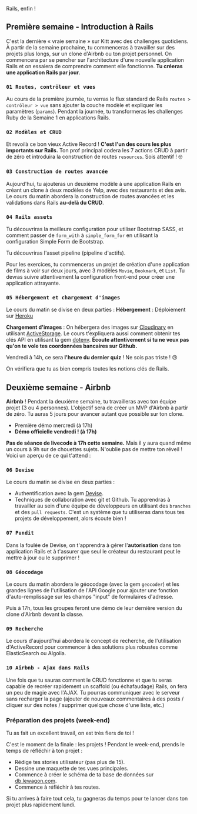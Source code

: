 Rails, enfin !

## Première semaine - Introduction à Rails

C'est la dernière « vraie semaine » sur Kitt avec des challenges quotidiens. À partir de la semaine prochaine, tu commenceras à travailler sur des projets plus longs, sur un clone d'Airbnb ou ton projet personnel. On commencera par se pencher sur l'architecture d'une nouvelle application Rails et on essaiera de comprendre comment elle fonctionne. **Tu créeras une application Rails par jour**.

### `01 Routes, contrôleur et vues`

Au cours de la première journée, tu verras le flux standard de Rails `routes > contrôleur > vue` sans ajouter la couche modèle et expliquer les paramètres (`params`). Pendant la journée, tu transformeras les challenges Ruby de la Semaine 1 en applications Rails.

### `02 Modèles et CRUD`

Et revoilà ce bon vieux Active Record ! **C'est l'un des cours les plus importants sur Rails.** Ton prof principal codera les 7 actions CRUD à partir de zéro et introduira la construction de routes `resources`. Sois attentif ! 🤓

### `03 Construction de routes avancée`

Aujourd'hui, tu ajouteras un deuxième modèle à une application Rails en créant un clone à deux modèles de Yelp, avec des restaurants et des avis. Le cours du matin abordera la construction de routes avancées et les validations dans Rails **au-delà du CRUD**.

### `04 Rails assets`

Tu découvriras la meilleure configuration pour utiliser Bootstrap SASS, et comment passer de `form_with` à `simple_form_for` en utilisant la configuration Simple Form de Bootstrap.

Tu découvriras l'asset pipeline (pipeline d'actifs).

Pour les exercices, tu commenceras un projet de création d'une application de films à voir sur deux jours, avec 3 modèles `Movie`, `Bookmark`, et `List`.
Tu devras suivre attentivement la configuration front-end pour créer une application attrayante.

### `05 Hébergement et chargement d'images`

Le cours du matin se divise en deux parties :
**Hébergement** : Déploiement sur [Heroku](http://heroku.com/)

**Chargement d'images** : On hébergera des images sur [Cloudinary](http://cloudinary.com/) en utilisant [ActiveStorage](https://guides.rubyonrails.org/v6.0.1/active_storage_overview.html). Le cours t'expliquera aussi comment obtenir tes clés API en utilisant la gem [dotenv](https://github.com/bkeepers/dotenv). **Écoute attentivement si tu ne veux pas qu'on te vole tes coordonnées bancaires sur Github.**

Vendredi à 14h, ce sera **l'heure du dernier quiz** ! Ne sois pas triste ! 😢

On vérifiera que tu as bien compris toutes les notions clés de Rails.

## Deuxième semaine - Airbnb

**Airbnb** ! Pendant la deuxième semaine, tu travailleras avec ton équipe projet (3 ou 4 personnes). L'objectif sera de créer un MVP d'Airbnb à partir de zéro. Tu auras 5 jours pour avancer autant que possible sur ton clone.

- Première démo mercredi (à 17h)
- **Démo officielle vendredi ! (à 17h)**

**Pas de séance de livecode à 17h cette semaine.** Mais il y aura quand même un cours à 9h sur de chouettes sujets. N'oublie pas de mettre ton réveil ! Voici un aperçu de ce qui t'attend :

### `06 Devise`

Le cours du matin se divise en deux parties :

- Authentification avec la gem [Devise](https://github.com/plataformatec/devise).
- Techniques de collaboration avec git et Github. Tu apprendras à travailler au sein d'une équipe de développeurs en utilisant des `branches` et des `pull requests`. C'est un système que tu utiliseras dans tous tes projets de développement, alors écoute bien !

### `07 Pundit`

Dans la foulée de Devise, on t'apprendra à gérer l'**autorisation** dans ton application Rails et à t'assurer que seul le créateur du restaurant peut le mettre à jour ou le supprimer !

### `08 Géocodage`

Le cours du matin abordera le géocodage (avec la gem `geocoder`) et les grandes lignes de l'utilisation de l'API Google pour ajouter une fonction d'auto-remplissage sur les champs "input" de formulaires d'adresse.

Puis à 17h, tous les groupes feront une démo de leur dernière version du clone d'Airbnb devant la classe.

### `09 Recherche`

Le cours d'aujourd'hui abordera le concept de recherche, de l'utilisation d'ActiveRecord pour commencer à des solutions plus robustes comme ElasticSearch ou Algolia.

### `10 Airbnb - Ajax dans Rails`

Une fois que tu sauras comment le CRUD fonctionne et que tu seras capable de recréer rapidement un scaffold (ou échafaudage) Rails, on fera un peu de magie avec l'AJAX. Tu pourras communiquer avec le serveur sans recharger la page (ajouter de nouveaux commentaires à des posts / cliquer sur des notes / supprimer quelque chose d'une liste, etc.)

### Préparation des projets (week-end)

Tu as fait un excellent travail, on est très fiers de toi !

C'est le moment de la finale : les projets ! Pendant le week-end, prends le temps de réfléchir à ton projet :

- Rédige tes stories utilisateur (pas plus de 15).
- Dessine une maquette de tes vues principales.
- Commence à créer le schéma de ta base de données sur [db.lewagon.com](http://db.lewagon.com).
- Commence à réfléchir à tes routes.

Si tu arrives à faire tout cela, tu gagneras du temps pour te lancer dans ton projet plus rapidement lundi.
